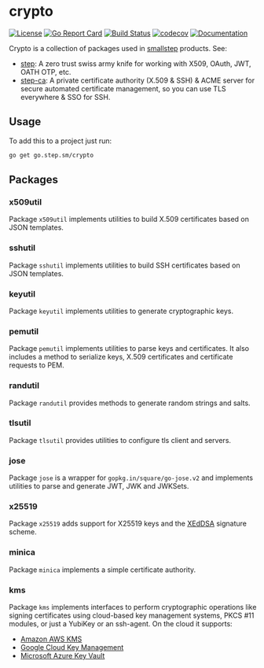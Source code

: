# crypto

[![License](https://img.shields.io/badge/License-Apache%202.0-blue.svg)](https://opensource.org/licenses/Apache-2.0)
[![Go Report Card](https://goreportcard.com/badge/github.com/smallstep/crypto)](https://goreportcard.com/report/github.com/smallstep/crypto)
[![Build Status](https://github.com/smallstep/crypto/actions/workflows/test.yml/badge.svg)](https://github.com/smallstep/crypto)
[![codecov](https://codecov.io/gh/smallstep/crypto/branch/master/graph/badge.svg)](https://codecov.io/gh/smallstep/crypto)
[![Documentation](https://godoc.org/go.step.sm/crypto?status.svg)](https://pkg.go.dev/mod/go.step.sm/crypto)

Crypto is a collection of packages used in [smallstep](https://smallstep.com) products. See:

* [step](https://github.com/smallstep/cli): A zero trust swiss army knife for
  working with X509, OAuth, JWT, OATH OTP, etc.
* [step-ca](https://github.com/smallstep/certificates): A private certificate
  authority (X.509 & SSH) & ACME server for secure automated certificate
  management, so you can use TLS everywhere & SSO for SSH.

## Usage

To add this to a project just run:

```sh
go get go.step.sm/crypto
```

## Packages

### x509util

Package `x509util` implements utilities to build X.509 certificates based on JSON
templates.

### sshutil

Package `sshutil` implements utilities to build SSH certificates based on JSON
templates.

### keyutil

Package `keyutil` implements utilities to generate cryptographic keys.

### pemutil

Package `pemutil` implements utilities to parse keys and certificates. It also
includes a method to serialize keys, X.509 certificates and certificate requests
to PEM.

### randutil

Package `randutil` provides methods to generate random strings and salts.

### tlsutil

Package `tlsutil` provides utilities to configure tls client and servers.

### jose

Package `jose` is a wrapper for `gopkg.in/square/go-jose.v2` and implements
utilities to parse and generate JWT, JWK and JWKSets.

### x25519

Package `x25519` adds support for X25519 keys and the
[XEdDSA](https://signal.org/docs/specifications/xeddsa/) signature scheme.

### minica

Package `minica` implements a simple certificate authority.

### kms

Package `kms` implements interfaces to perform cryptographic operations like
signing certificates using cloud-based key management systems, PKCS #11 modules,
or just a YubiKey or an ssh-agent. On the cloud it supports:

* [Amazon AWS KMS](https://aws.amazon.com/kms/)
* [Google Cloud Key Management](https://cloud.google.com/security-key-management)
* [Microsoft Azure Key Vault](https://azure.microsoft.com/en-us/services/key-vault/)
